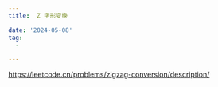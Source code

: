 ```yaml
---
title:  Z 字形变换

date: '2024-05-08'
tag:
  -

---
```

<https://leetcode.cn/problems/zigzag-conversion/description/>
